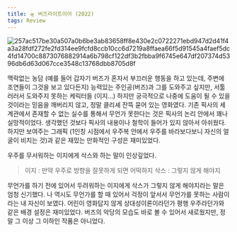 ```yaml
---
title: 🛸 버즈라이트이어 (2022)
tags: Review
---
```


![257ac517be30a507a0b6be3ab83658ff8e430e2c0722271ebd947d2d41f4a3a28fdf272fe2fd314ee9fcfd8ccb10cc6d7219a8ffaea66f5d91545a4faef5dc4fd14700c8873076882914a6b798cf122df3b2fbba9f6745e647df207374d5396db6d63d067cce3548c13768dbb8705d8f](https://user-images.githubusercontent.com/50545088/183289677-02297545-29ec-4f6e-93a9-a492bb373cfd.jpeg)

맥락없는 농담 (예를 들어 갑자기 버즈가 혼자서 부끄러운 행동을 하고 있는데, 주변에 조연들이 그것을 보고 있다든지) 능력있는 주인공(버즈)과 그를 도와주고 싶지만, 서툴러러서 도와주지 못하는 케릭터들 (이지...) 하지만 궁극적으로 나중에 도움이 될 수 있을 것이라는 믿음을 깨버리지 않고, 정말 클리셰 잔뜩 묻어 있는 영화였다. 기존 픽사의 세계관에서 존재할 수 없는 실수를 통해서 무언가 못한다는 것은 픽사의 논리 안에서 꽤나 실망적이었다. 생각했던 것보다 픽사의 내용이나 철학이 들어가 있지 않아서 아쉬웠다. 하지만 보여주는 그래픽 (1인칭 시점에서 우주복 안에서 우주를 바라보다보니 자신의 얼굴이 비치는 것)과 같은 재밌는 만화적인 구성은 재미있었다. 

우주를 무서워하는 이지에게 삭스와 하는 말이 인상깊었다.

>이지 : 만약 우주로 방향을 잘못하게 되면 어떡하지
>삭스 : 그렇지 않게 해야지

무언가를 하기 전에 있어서 두려워하는 이지에게 삭스가 그렇지 않게 해야지라는 말은 엄청 신기했다. 나 역시도 무언가를 할 때 있어서 걱정이 앞서서 무언가를 못하는 사람이라는 내 자신이 보였다. 어린이 영화답지 않게 상대성이론이라던가 평행 우주라던가와 같은 배경 설정은 재미있었다. 버즈의 악당의 모습도 바로 볼 수 있어서 새로웠지만, 정말 그 이상 그 이하인 작품은 아니었다.
